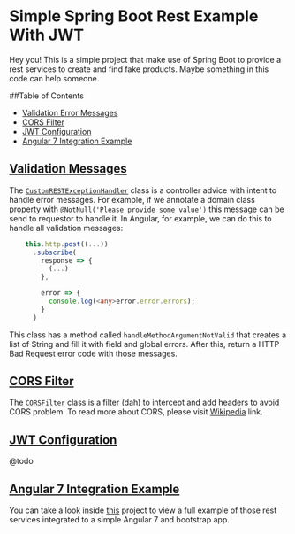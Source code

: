 
# Simple Spring Boot Rest Example With JWT

Hey you! This is a simple project that make use of Spring Boot to provide a rest services to create 
and find fake products. Maybe something in this code can help someone.

##Table of Contents
- [Validation Error Messages](#validation-messages)
- [CORS Filter](#cors-filter)
- [JWT Configuration](#jwt-configuration)
- [Angular 7 Integration Example](#angular7-example)

## <a href="#validation-messages">Validation Messages</a>
The <a href="https://github.com/pedrovitorlima/spring-boot-rest-angular7-integration/tree/master/src/main/java/br/pedro/sandbox/springandangular/controller/CustomRESTExceptionHandler.java">`CustomRESTExceptionHandler`</a>
class is a controller advice with intent to handle error messages. For example, if 
we annotate a domain class property with `@NotNull('Please provide some value')` this 
message can be send to requestor to handle it. In Angular, for example, we can do this 
to handle all validation messages:

```typescript
    this.http.post((...))
      .subscribe(
        response => {
          (...)
        },

        error => {
          console.log(<any>error.error.errors);
        }
      )
```

This class has a method called `handleMethodArgumentNotValid` that creates a list of 
String and fill it with field and global errors. After this, return a HTTP Bad Request 
error code with those messages.

## <a href="#cors-filter">CORS Filter</a>
The <a href="https://github.com/pedrovitorlima/spring-boot-rest-angular7-integration/tree/master/src/main/java/br/pedro/sandbox/springandangular/config/CORSFilter.java">`CORSFilter`</a>
class is a filter (dah) to intercept and add headers to avoid CORS problem. To read 
more about CORS, please visit <a href="https://pt.wikipedia.org/wiki/Cross-origin_resource_sharing">Wikipedia</a>
link.

## <a href="#jwt-configuration">JWT Configuration</a>
@todo

## <a href="#angular7-example">Angular 7 Integration Example</a>
You can take a look inside <a href="http://github.com/pedrovitorlima/angular7-rest-consume-example">this</a> 
project to view a full example of those rest services integrated to a simple Angular 
7 and bootstrap app.
